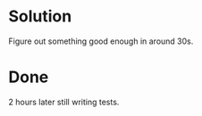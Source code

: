 # Solution

Figure out something good enough in around 30s.

# Done

2 hours later still writing tests.
